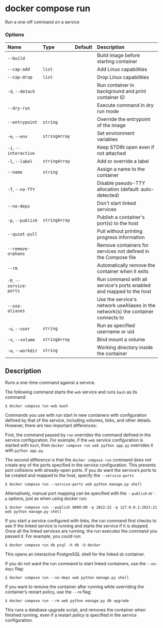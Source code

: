 # docker compose run

<!---MARKER_GEN_START-->
Run a one-off command on a service

### Options

| Name                    | Type          | Default | Description                                                                      |
|:------------------------|:--------------|:--------|:---------------------------------------------------------------------------------|
| `--build`               |               |         | Build image before starting container                                            |
| `--cap-add`             | `list`        |         | Add Linux capabilities                                                           |
| `--cap-drop`            | `list`        |         | Drop Linux capabilities                                                          |
| `-d`, `--detach`        |               |         | Run container in background and print container ID                               |
| `--dry-run`             |               |         | Execute command in dry run mode                                                  |
| `--entrypoint`          | `string`      |         | Override the entrypoint of the image                                             |
| `-e`, `--env`           | `stringArray` |         | Set environment variables                                                        |
| `-i`, `--interactive`   |               |         | Keep STDIN open even if not attached                                             |
| `-l`, `--label`         | `stringArray` |         | Add or override a label                                                          |
| `--name`                | `string`      |         | Assign a name to the container                                                   |
| `-T`, `--no-TTY`        |               |         | Disable pseudo-TTY allocation (default: auto-detected)                           |
| `--no-deps`             |               |         | Don't start linked services                                                      |
| `-p`, `--publish`       | `stringArray` |         | Publish a container's port(s) to the host                                        |
| `--quiet-pull`          |               |         | Pull without printing progress information                                       |
| `--remove-orphans`      |               |         | Remove containers for services not defined in the Compose file                   |
| `--rm`                  |               |         | Automatically remove the container when it exits                                 |
| `-P`, `--service-ports` |               |         | Run command with all service's ports enabled and mapped to the host              |
| `--use-aliases`         |               |         | Use the service's network useAliases in the network(s) the container connects to |
| `-u`, `--user`          | `string`      |         | Run as specified username or uid                                                 |
| `-v`, `--volume`        | `stringArray` |         | Bind mount a volume                                                              |
| `-w`, `--workdir`       | `string`      |         | Working directory inside the container                                           |


<!---MARKER_GEN_END-->

## Description

Runs a one-time command against a service.

The following command starts the `web` service and runs `bash` as its command:

```console
$ docker compose run web bash
```

Commands you use with run start in new containers with configuration defined by that of the service,
including volumes, links, and other details. However, there are two important differences:

First, the command passed by `run` overrides the command defined in the service configuration. For example, if the
`web` service configuration is started with `bash`, then `docker compose run web python app.py` overrides it with
`python app.py`.

The second difference is that the `docker compose run` command does not create any of the ports specified in the
service configuration. This prevents port collisions with already-open ports. If you do want the service’s ports
to be created and mapped to the host, specify the `--service-ports`

```console
$ docker compose run --service-ports web python manage.py shell
```

Alternatively, manual port mapping can be specified with the `--publish` or `-p` options, just as when using docker run:

```console
$ docker compose run --publish 8080:80 -p 2022:22 -p 127.0.0.1:2021:21 web python manage.py shell
```

If you start a service configured with links, the run command first checks to see if the linked service is running
and starts the service if it is stopped. Once all the linked services are running, the run executes the command you
passed it. For example, you could run:

```console
$ docker compose run db psql -h db -U docker
```

This opens an interactive PostgreSQL shell for the linked `db` container.

If you do not want the run command to start linked containers, use the `--no-deps` flag:

```console
$ docker compose run --no-deps web python manage.py shell
```

If you want to remove the container after running while overriding the container’s restart policy, use the `--rm` flag:

```console
$ docker compose run --rm web python manage.py db upgrade
```

This runs a database upgrade script, and removes the container when finished running, even if a restart policy is
specified in the service configuration.
